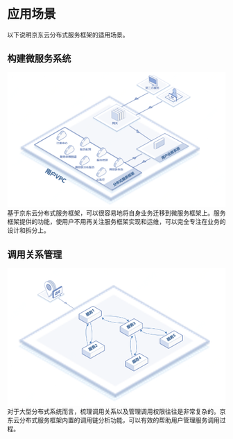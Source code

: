 # 应用场景

以下说明京东云分布式服务框架的适用场景。


## 构建微服务系统
![](../../../../image/Internet-Middleware/JD-Distributed-Service-Framework/struct-gjfwxt.png)
基于京东云分布式服务框架，可以很容易地将自身业务迁移到微服务框架上。服务框架提供的功能，使用户不用再关注服务框架实现和运维，可以完全专注在业务的设计和拆分上。
 


## 调用关系管理
![](../../../../image/Internet-Middleware/JD-Distributed-Service-Framework/struct-dygxgl.png)
对于大型分布式系统而言，梳理调用关系以及管理调用权限往往是非常复杂的。京东云分布式服务框架内置的调用链分析功能，可以有效的帮助用户管理服务调用过程。


